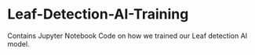 # Leaf-Detection-AI-Training

Contains Jupyter Notebook Code on how we trained our Leaf detection AI model.
